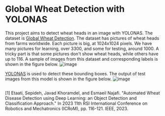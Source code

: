 # Global Wheat Detection with YOLONAS
This project aims to detect wheat heads in an image with YOLONAS. The dataset is [Global Wheat Detection](https://www.kaggle.com/competitions/global-wheat-detection). The dataset has pictures of wheat heads from farms worldwide. Each picture is big, at 1024x1024 pixels. We have many pictures for learning, over 3300, and some for testing, around 1000. A tricky part is that some pictures don't show wheat heads, while others have up to 116. A sample of images from this dataset and corresponding labels is shown in the figure below.
![image](https://github.com/sepidehetaati/Global-Wheat-Detection_YOLONAS/assets/78643780/a0bf69f6-da18-4352-856f-1ced876aed08)

[YOLONAS](https://github.com/Deci-AI/super-gradients/blob/master/YOLONAS.md) is used to detect these bounding boxes. The output of test images from this model is shown in the figure below.
![image](https://github.com/sepidehetaati/Global-Wheat-Detection_YOLONAS/assets/78643780/001540d2-5f04-451c-a8e3-e1fc60714353)

##
<a id="1">[1]</a> 
Etaati, Sepideh, Javad Khoramdel, and Esmaeil Najafi. "Automated Wheat Disease Detection using Deep Learning: an Object Detection and Classification Approach." In 2023 11th RSI International Conference on Robotics and Mechatronics (ICRoM), pp. 116-121. IEEE, 2023.
